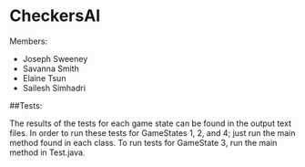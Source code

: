 # CheckersAI

Members:
* Joseph Sweeney
* Savanna Smith
* Elaine Tsun
* Sailesh Simhadri


##Tests:

The results of the tests for each game state can be found in the output text
files. In order to run these tests for GameStates 1, 2, and 4; just run the
main method found in each class. To run tests for GameState 3, run the main
method in Test.java. 
